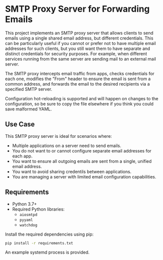 # SMTP Proxy Server for Forwarding Emails

This project implements an SMTP proxy server that allows clients to send emails using a single shared email address, but different credentials. This can be particularly useful if you cannot or prefer not to have multiple email addresses for such clients, but you still want them to have separate and distinct credentials for security purposes. For example, when different services running from the same server are sending mail to an external mail server.

The SMTP proxy intercepts email traffic from apps, checks credentials for each one, modifies the "From" header to ensure the email is sent from a common address, and forwards the email to the desired recipients via a specified SMTP server.

Configuration hot-reloading is supported and will happen on changes to the configuration, so be sure to copy the file elsewhere if you think you could save malformed YAML.


## Use Case

This SMTP proxy server is ideal for scenarios where:

- Multiple applications on a server need to send emails.
- You do not want to or cannot configure separate email addresses for each app.
- You want to ensure all outgoing emails are sent from a single, unified email address.
- You want to avoid sharing credentils between applications.
- You are managing a server with limited email configuration capabilities.


## Requirements

- Python 3.7+
- Required Python libraries:
  - `aiosmtpd`
  - `pyyaml`
  - `watchdog`

Install the required dependencies using pip:

```bash
pip install -r requirements.txt
```


An example systemd process is provided.